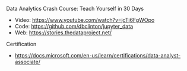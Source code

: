 
Data Analytics Crash Course: Teach Yourself in 30 Days
- Video: https://www.youtube.com/watch?v=jcTj6FgWOpo
- Code: https://github.com/dbclinton/jupyter_data
- Web: https://stories.thedataproject.net/


Certification
- https://docs.microsoft.com/en-us/learn/certifications/data-analyst-associate/